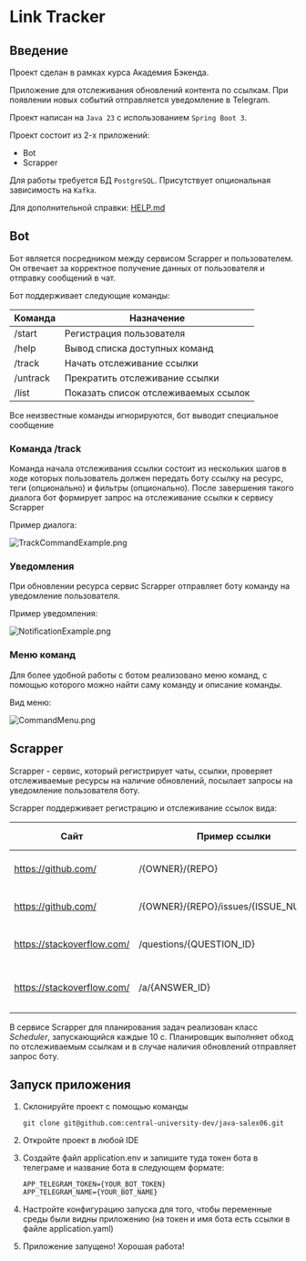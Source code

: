 # Link Tracker

## Введение

Проект сделан в рамках курса Академия Бэкенда.

Приложение для отслеживания обновлений контента по ссылкам.
При появлении новых событий отправляется уведомление в Telegram.

Проект написан на `Java 23` с использованием `Spring Boot 3`.

Проект состоит из 2-х приложений:
* Bot
* Scrapper

Для работы требуется БД `PostgreSQL`. Присутствует опциональная зависимость на `Kafka`.

Для дополнительной справки: [HELP.md](./HELP.md)

## Bot

Бот является посредником между сервисом Scrapper и пользователем. Он отвечает
за корректное получение данных от пользователя и отправку сообщений в чат.

Бот поддерживает следующие команды:

| Команда  |              Назначение              |
|----------|--------------------------------------|
| /start   | Регистрация пользователя             |
| /help    | Вывод списка доступных команд        |
| /track   | Начать отслеживание ссылки           |
| /untrack | Прекратить отслеживание ссылки       |
| /list    | Показать список отслеживаемых ссылок |

Все неизвестные команды игнорируются, бот выводит специальное сообщение

### Команда /track

Команда начала отслеживания ссылки состоит из нескольких шагов в ходе которых пользователь
должен передать боту ссылку на ресурс, теги (опционально) и фильтры (опционально). После завершения
такого диалога бот формирует запрос на отслеживание ссылки к сервису Scrapper

Пример диалога:

![TrackCommandExample.png](TrackCommandExample.png)

### Уведомления

При обновлении ресурса сервис Scrapper отправляет боту команду
на уведомление пользователя.

Пример уведомления:

![NotificationExample.png](NotificationExample.png)

### Меню команд

Для более удобной работы с ботом реализовано меню команд, с помощью
которого можно найти саму команду и описание команды.

Вид меню:

![CommandMenu.png](CommandMenu.png)

## Scrapper

Scrapper - сервис, который регистрирует чаты, ссылки,
проверяет отслеживаемые ресурсы на наличие обновлений,
посылает запросы на уведомление пользователя боту.

Scrapper поддерживает регистрацию и отслеживание ссылок вида:

|            Сайт            |             Пример ссылки             |                  Описание                  | Класс клиента-обработчика |
|----------------------------|---------------------------------------|--------------------------------------------|---------------------------|
| https://github.com/        | /{OWNER}/{REPO}                       | Отслеживание изменений в репозитории       | GitHubRepositoryClient    |
| https://github.com/        | /{OWNER}/{REPO}/issues/{ISSUE_NUMBER} | Отслеживание изменений в задаче (issue)    | GitHubSingleIssueClient   |
| https://stackoverflow.com/ | /questions/{QUESTION_ID}              | Отслеживание изменений вопроса             | SoQuestionClient          |
| https://stackoverflow.com/ | /a/{ANSWER_ID}                        | Отслеживание изменений в ответах на вопрос | SoAnswerClient            |

В сервисе Scrapper для планирования задач реализован класс *Scheduler*, запускающийся каждые
10 с. Планировщик выполняет обход по отслеживаемым ссылкам и в случае наличия обновлений отправляет
запрос боту.

## Запуск приложения

1. Склонируйте проект с помощью команды

   ```shell
   git clone git@github.com:central-university-dev/java-salex06.git
   ```
2. Откройте проект в любой IDE
3. Создайте файл application.env и запишите туда токен бота в телеграме и
   название бота в следующем формате:

   ```shell
   APP_TELEGRAM_TOKEN={YOUR_BOT_TOKEN}
   APP_TELEGRAM_NAME={YOUR_BOT_NAME}
   ```
4. Настройте конфигурацию запуска для того, чтобы переменные среды были видны
   приложению (на токен и имя бота есть ссылки в файле application.yaml)
5. Приложение запущено! Хорошая работа!

